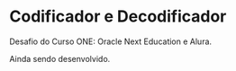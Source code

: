 # Codificador e Decodificador 

Desafio do Curso ONE: Oracle Next Education e Alura.

Ainda sendo desenvolvido.